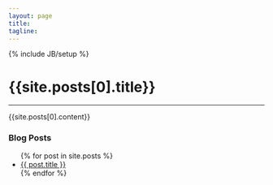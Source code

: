 ```yaml
---
layout: page
title:
tagline:
---
```

{% include JB/setup %}

<div class="row-fluid">
	<div class="span8">
		<h1>{{site.posts[0].title}}</h1>
		<hr>
		{{site.posts[0].content}}
	</div>
	<div class="span4">
		<h3>Blog Posts</h3>
		<ul class="nav nav-pills nav-stacked">
  		{% for post in site.posts %}
    		<li><a href="{{ BASE_PATH }}{{ post.url }}">{{ post.title }}</a></li>
  		{% endfor %}
		</ul>
	</div>
</div>





